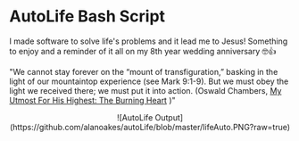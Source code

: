 # AutoLife Bash Script

I made software to solve life's problems and it lead me to Jesus! Something to enjoy and a reminder of it all on my 8th year wedding anniversary 🤓👍

"We cannot stay forever on the “mount of transfiguration,” basking in the light of our mountaintop experience (see Mark 9:1-9). But we must obey the light we received there; we must put it into action.
(Oswald Chambers, [My Utmost For His Highest: The Burning Heart](https://utmost.org/the-burning-heart/) )"

<center>
![AutoLife Output](https://github.com/alanoakes/autoLife/blob/master/lifeAuto.PNG?raw=true)
</center>
